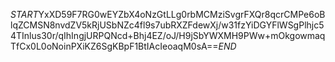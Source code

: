 $START$YxXD59F7RG0wEYZbX4oNzGtLLg0rbMCMziSvgrFXQr8qcrCMPe6oBlqZCMSN8nvdZV5kRjUSbNZc4fl9s7ubRXZFdewXj/w31fzYiDGYFlWSgPlhjc54TInlus30r/qIhIngjURPQNcd+Bhj4EZ/oJ/H9jSbYWXMH9PWw+mOkgowmaqTfCx0L0oNoinPXiKZ6SgKBpF1BtIAcIeoaqM0sA==$END$